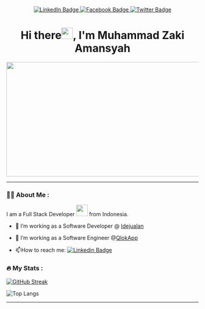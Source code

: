 <div id="header" align="center">
  <div id="badges">
    <a href="https://www.linkedin.com/in/zaki-amansyah-466207127/">
      <img src="https://img.shields.io/badge/LinkedIn-blue?style=for-the-badge&logo=linkedin&logoColor=white" alt="LinkedIn Badge"/>
    </a>
    <a href="https://www.facebook.com/zakiiamansyah">
      <img src="https://img.shields.io/badge/Facebook-blue?style=for-the-badge&logo=facebook&logoColor=white" alt="Facebook Badge"/>
    </a>
    <a href="https://twitter.com/AmansyahZaki">
      <img src="https://img.shields.io/badge/Twitter-blue?style=for-the-badge&logo=twitter&logoColor=white" alt="Twitter Badge"/>
    </a>
  </div>
  <img src="https://komarev.com/ghpvc/?username=zakiamansyah&style=flat-square&color=blue" alt=""/>
  <h1>
    Hi there<img src="https://media.giphy.com/media/hvRJCLFzcasrR4ia7z/giphy.gif" width="30px"/>, I'm Muhammad Zaki Amansyah
  </h1>
</div>
<div align="center">
  <img src="https://media.giphy.com/media/dWesBcTLavkZuG35MI/giphy.gif" width="600" height="300"/>
</div>

---

### :woman_technologist: About Me :
I am a Full Stack Developer <img src="https://media.giphy.com/media/WUlplcMpOCEmTGBtBW/giphy.gif" width="30"> from Indonesia.
- :telescope: I’m working as a Software Developer @ [Idejualan](https://idejualan.com/)

- :telescope: I’m working as a Software Engineer @[QlokApp](https://www.qlok.app/)

- :mailbox:How to reach me: [![Linkedin Badge](https://img.shields.io/badge/Linkedin-blue?style=flat&logo=Linkedin&logoColor=white)](https://www.linkedin.com/in/zaki-amansyah-466207127/)

### :fire: My Stats :
[![GitHub Streak](http://github-readme-streak-stats.herokuapp.com?user=zakiamansyah&theme=dark&background=000000)](https://git.io/streak-stats)

![Top Langs](https://github-readme-stats.vercel.app/api/top-langs/?username=zakiamansyah&layout=compact&theme=vision-friendly-dark)

---
